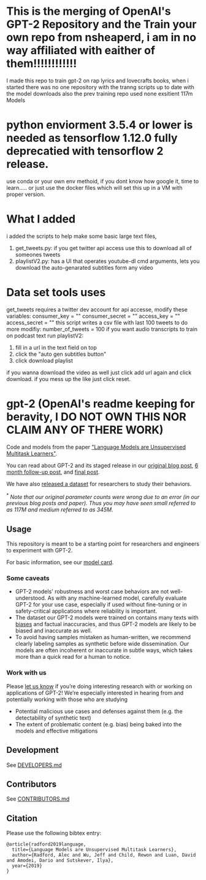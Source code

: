 # This is the merging of OpenAI's GPT-2 Repository and the Train your own repo from nsheaperd, i am in no way affiliated with eaither of them!!!!!!!!!!!!
I made this repo to train gpt-2 on rap lyrics and lovecrafts books, 
when i started there was no one repository with the tranng scripts up to date with the model downloads
also the prev training repo used none exsitient 117m Models

# python enviorment 3.5.4 or lower is needed as tensorflow 1.12.0 fully deprecatied with tensorflow 2 release.
use conda or your own env methoid, if you dont know how google it, time to learn.....
or just use the docker files which will set this up in a VM with proper version.

# What I added
i added the scripts to help make some basic large text files,
1. get_tweets.py: if you get twitter api access use this to download all of someones tweets
2. playlistV2.py: has a UI that operates youtube-dl cmd arguments, lets you download the auto-genarated subtitles form any video

# Data set tools uses
get_tweets requires a twitter dev account for api accesse,
modify these variables:
	consumer_key = ""
	consumer_secret = ""
	access_key = ""
	access_secret = ""
this script writes a csv file with last 100 tweets to do more modifiy:
	number_of_tweets = 100
if you want audio transcripts to train on podcast text run playlistV2:
1. fill in a url in the text field on top
2. click the "auto gen subtitles button"
3. click download playlist

if you wanna download the video as well just click add url again and click download.
if you mess up the like just click reset.

# gpt-2 (OpenAI's readme keeping for beravity, I DO NOT OWN THIS NOR CLAIM ANY OF THERE WORK)

Code and models from the paper ["Language Models are Unsupervised Multitask Learners"](https://d4mucfpksywv.cloudfront.net/better-language-models/language-models.pdf).

You can read about GPT-2 and its staged release in our [original blog post](https://blog.openai.com/better-language-models/), [6 month follow-up post](https://openai.com/blog/gpt-2-6-month-follow-up/), and [final post](https://www.openai.com/blog/gpt-2-1-5b-release/).

We have also [released a dataset](https://github.com/openai/gpt-2-output-dataset) for researchers to study their behaviors.

<sup>*</sup> *Note that our original parameter counts were wrong due to an error (in our previous blog posts and paper).  Thus you may have seen small referred to as 117M and medium referred to as 345M.*

## Usage

This repository is meant to be a starting point for researchers and engineers to experiment with GPT-2.

For basic information, see our [model card](./model_card.md).

### Some caveats

- GPT-2 models' robustness and worst case behaviors are not well-understood.  As with any machine-learned model, carefully evaluate GPT-2 for your use case, especially if used without fine-tuning or in safety-critical applications where reliability is important.
- The dataset our GPT-2 models were trained on contains many texts with [biases](https://twitter.com/TomerUllman/status/1101485289720242177) and factual inaccuracies, and thus GPT-2 models are likely to be biased and inaccurate as well.
- To avoid having samples mistaken as human-written, we recommend clearly labeling samples as synthetic before wide dissemination.  Our models are often incoherent or inaccurate in subtle ways, which takes more than a quick read for a human to notice.

### Work with us

Please [let us know](mailto:languagequestions@openai.com) if you’re doing interesting research with or working on applications of GPT-2!  We’re especially interested in hearing from and potentially working with those who are studying
- Potential malicious use cases and defenses against them (e.g. the detectability of synthetic text)
- The extent of problematic content (e.g. bias) being baked into the models and effective mitigations

## Development

See [DEVELOPERS.md](./DEVELOPERS.md)

## Contributors

See [CONTRIBUTORS.md](./CONTRIBUTORS.md)

## Citation

Please use the following bibtex entry:
```
@article{radford2019language,
  title={Language Models are Unsupervised Multitask Learners},
  author={Radford, Alec and Wu, Jeff and Child, Rewon and Luan, David and Amodei, Dario and Sutskever, Ilya},
  year={2019}
}
```
